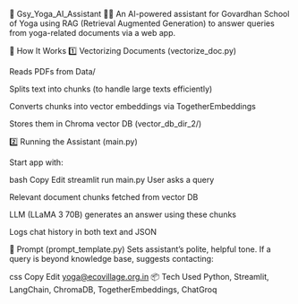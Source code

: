 📖 Gsy_Yoga_AI_Assistant 🧘‍♂️
An AI-powered assistant for Govardhan School of Yoga using RAG (Retrieval Augmented Generation) to answer queries from yoga-related documents via a web app.

📑 How It Works
1️⃣ Vectorizing Documents (vectorize_doc.py)

Reads PDFs from Data/

Splits text into chunks (to handle large texts efficiently)

Converts chunks into vector embeddings via TogetherEmbeddings

Stores them in Chroma vector DB (vector_db_dir_2/)

2️⃣ Running the Assistant (main.py)

Start app with:

bash
Copy
Edit
streamlit run main.py
User asks a query

Relevant document chunks fetched from vector DB

LLM (LLaMA 3 70B) generates an answer using these chunks

Logs chat history in both text and JSON

📄 Prompt (prompt_template.py)
Sets assistant’s polite, helpful tone. If a query is beyond knowledge base, suggests contacting:

css
Copy
Edit
yoga@ecovillage.org.in
📦 Tech Used
Python, Streamlit, LangChain, ChromaDB, TogetherEmbeddings, ChatGroq

